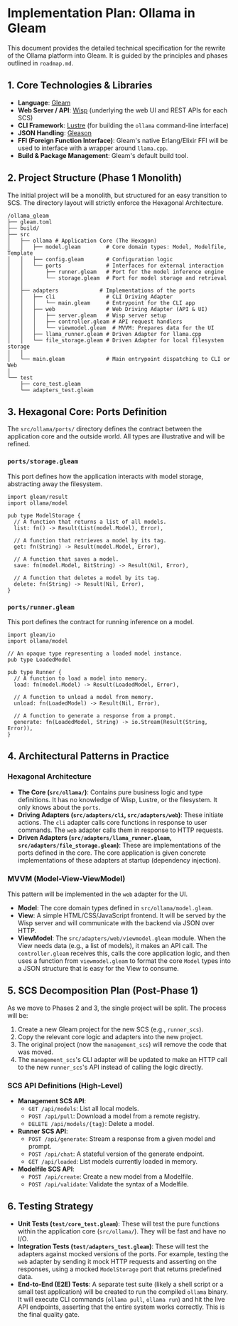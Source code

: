 # Implementation Plan: Ollama in Gleam

This document provides the detailed technical specification for the rewrite of the Ollama platform into Gleam. It is guided by the principles and phases outlined in `roadmap.md`.

## 1. Core Technologies & Libraries

*   **Language**: [Gleam](https://gleam.run/)
*   **Web Server / API**: [Wisp](https://hex.pm/packages/wisp) (underlying the web UI and REST APIs for each SCS)
*   **CLI Framework**: [Lustre](https://hex.pm/packages/lustre) (for building the `ollama` command-line interface)
*   **JSON Handling**: [Gleason](https://hex.pm/packages/gleason)
*   **FFI (Foreign Function Interface)**: Gleam's native Erlang/Elixir FFI will be used to interface with a wrapper around `llama.cpp`.
*   **Build & Package Management**: Gleam's default build tool.

## 2. Project Structure (Phase 1 Monolith)

The initial project will be a monolith, but structured for an easy transition to SCS. The directory layout will strictly enforce the Hexagonal Architecture.

```
/ollama_gleam
├── gleam.toml
├── build/
├── src
│   ├── ollama # Application Core (The Hexagon)
│   │   ├── model.gleam        # Core domain types: Model, Modelfile, Template
│   │   ├── config.gleam       # Configuration logic
│   │   └── ports              # Interfaces for external interaction
│   │       ├── runner.gleam   # Port for the model inference engine
│   │       └── storage.gleam  # Port for model storage and retrieval
│   │
│   ├── adapters             # Implementations of the ports
│   │   ├── cli                # CLI Driving Adapter
│   │   │   └── main.gleam     # Entrypoint for the CLI app
│   │   ├── web                # Web Driving Adapter (API & UI)
│   │   │   ├── server.gleam   # Wisp server setup
│   │   │   ├── controller.gleam # API request handlers
│   │   │   └── viewmodel.gleam  # MVVM: Prepares data for the UI
│   │   ├── llama_runner.gleam # Driven Adapter for llama.cpp
│   │   └── file_storage.gleam # Driven Adapter for local filesystem storage
│   │
│   └── main.gleam             # Main entrypoint dispatching to CLI or Web
│
└── test
    ├── core_test.gleam
    └── adapters_test.gleam
```

## 3. Hexagonal Core: Ports Definition

The `src/ollama/ports/` directory defines the contract between the application core and the outside world. All types are illustrative and will be refined.

### `ports/storage.gleam`

This port defines how the application interacts with model storage, abstracting away the filesystem.

```gleam
import gleam/result
import ollama/model

pub type ModelStorage {
  // A function that returns a list of all models.
  list: fn() -> Result(List(model.Model), Error),

  // A function that retrieves a model by its tag.
  get: fn(String) -> Result(model.Model, Error),

  // A function that saves a model.
  save: fn(model.Model, BitString) -> Result(Nil, Error),

  // A function that deletes a model by its tag.
  delete: fn(String) -> Result(Nil, Error),
}
```

### `ports/runner.gleam`

This port defines the contract for running inference on a model.

```gleam
import gleam/io
import ollama/model

// An opaque type representing a loaded model instance.
pub type LoadedModel

pub type Runner {
  // A function to load a model into memory.
  load: fn(model.Model) -> Result(LoadedModel, Error),

  // A function to unload a model from memory.
  unload: fn(LoadedModel) -> Result(Nil, Error),

  // A function to generate a response from a prompt.
  generate: fn(LoadedModel, String) -> io.Stream(Result(String, Error)),
}
```

## 4. Architectural Patterns in Practice

### Hexagonal Architecture

*   **The Core (`src/ollama/`)**: Contains pure business logic and type definitions. It has no knowledge of Wisp, Lustre, or the filesystem. It only knows about the `ports`.
*   **Driving Adapters (`src/adapters/cli`, `src/adapters/web`)**: These initiate actions. The `cli` adapter calls core functions in response to user commands. The `web` adapter calls them in response to HTTP requests.
*   **Driven Adapters (`src/adapters/llama_runner.gleam`, `src/adapters/file_storage.gleam`)**: These are implementations of the ports defined in the core. The core application is given concrete implementations of these adapters at startup (dependency injection).

### MVVM (Model-View-ViewModel)

This pattern will be implemented in the `web` adapter for the UI.

*   **Model**: The core domain types defined in `src/ollama/model.gleam`.
*   **View**: A simple HTML/CSS/JavaScript frontend. It will be served by the Wisp server and will communicate with the backend via JSON over HTTP.
*   **ViewModel**: The `src/adapters/web/viewmodel.gleam` module. When the View needs data (e.g., a list of models), it makes an API call. The `controller.gleam` receives this, calls the core application logic, and then uses a function from `viewmodel.gleam` to format the core `Model` types into a JSON structure that is easy for the View to consume.

## 5. SCS Decomposition Plan (Post-Phase 1)

As we move to Phases 2 and 3, the single project will be split. The process will be:

1.  Create a new Gleam project for the new SCS (e.g., `runner_scs`).
2.  Copy the relevant core logic and adapters into the new project.
3.  The original project (now the `management_scs`) will remove the code that was moved.
4.  The `management_scs`'s CLI adapter will be updated to make an HTTP call to the new `runner_scs`'s API instead of calling the logic directly.

### SCS API Definitions (High-Level)

*   **Management SCS API**:
    *   `GET /api/models`: List all local models.
    *   `POST /api/pull`: Download a model from a remote registry.
    *   `DELETE /api/models/{tag}`: Delete a model.
*   **Runner SCS API**:
    *   `POST /api/generate`: Stream a response from a given model and prompt.
    *   `POST /api/chat`: A stateful version of the generate endpoint.
    *   `GET /api/loaded`: List models currently loaded in memory.
*   **Modelfile SCS API**:
    *   `POST /api/create`: Create a new model from a Modelfile.
    *   `POST /api/validate`: Validate the syntax of a Modelfile.

## 6. Testing Strategy

*   **Unit Tests (`test/core_test.gleam`)**: These will test the pure functions within the application core (`src/ollama/`). They will be fast and have no I/O.
*   **Integration Tests (`test/adapters_test.gleam`)**: These will test the adapters against mocked versions of the ports. For example, testing the `web` adapter by sending it mock HTTP requests and asserting on the responses, using a mocked `ModelStorage` port that returns predefined data.
*   **End-to-End (E2E) Tests**: A separate test suite (likely a shell script or a small test application) will be created to run the compiled `ollama` binary. It will execute CLI commands (`ollama pull`, `ollama run`) and hit the live API endpoints, asserting that the entire system works correctly. This is the final quality gate.
```
